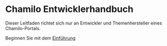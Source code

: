 
Chamilo Entwicklerhandbuch
===========================

Dieser Leitfaden richtet sich nur an Entwickler und Themenhersteller eines Chamilo-Portals.

Beginnen Sie mit dem [Einführung](introduction/README.md)